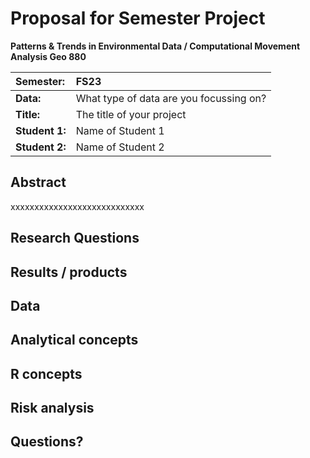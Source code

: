 # Proposal for Semester Project

**Patterns & Trends in Environmental Data / Computational Movement
Analysis Geo 880**

| Semester:      | FS23                                     |
|:---------------|:---------------------------------------- |
| **Data:**      | What type of data are you focussing on?  |
| **Title:**     | The title of your project                |
| **Student 1:** | Name of Student 1                        |
| **Student 2:** | Name of Student 2                        |

## Abstract 
xxxxxxxxxxxxxxxxxxxxxxxxxxxx
<!-- (50-60 words) -->

## Research Questions
<!-- (50-60 words) -->

## Results / products
<!-- What do you expect, anticipate? -->

## Data
<!-- What data will you use? Will you require additional context data? Where do you get this data from? Do you already have all the data? -->

## Analytical concepts
<!-- Which analytical concepts will you use? What conceptual movement spaces and respective modelling approaches of trajectories will you be using? What additional spatial analysis methods will you be using? -->

## R concepts
<!-- Which R concepts, functions, packages will you mainly use. What additional spatial analysis methods will you be using? -->

## Risk analysis
<!-- What could be the biggest challenges/problems you might face? What is your plan B? -->

## Questions? 
<!-- Which questions would you like to discuss at the coaching session? -->
